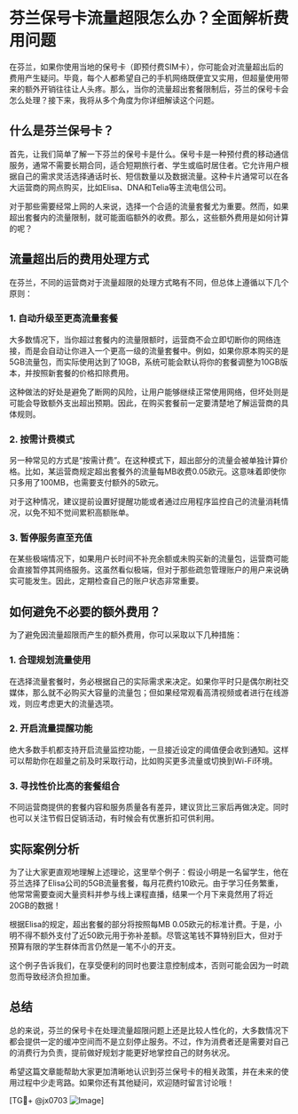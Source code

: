 # 芬兰保号卡流量超限怎么办？全面解析费用问题

在芬兰，如果你使用当地的保号卡（即预付费SIM卡），你可能会对流量超出后的费用产生疑问。毕竟，每个人都希望自己的手机网络既便宜又实用，但超量使用带来的额外开销往往让人头疼。那么，当你的流量超出套餐限制后，芬兰的保号卡会怎么处理？接下来，我将从多个角度为你详细解读这个问题。

## 什么是芬兰保号卡？

首先，让我们简单了解一下芬兰的保号卡是什么。保号卡是一种预付费的移动通信服务，通常不需要长期合同，适合短期旅行者、学生或临时居住者。它允许用户根据自己的需求灵活选择通话时长、短信数量以及数据流量。这种卡片通常可以在各大运营商的网点购买，比如Elisa、DNA和Telia等主流电信公司。

对于那些需要经常上网的人来说，选择一个合适的流量套餐尤为重要。然而，如果超出套餐内的流量限制，就可能面临额外的收费。那么，这些额外费用是如何计算的呢？

## 流量超出后的费用处理方式

在芬兰，不同的运营商对于流量超限的处理方式略有不同，但总体上遵循以下几个原则：

### 1. **自动升级至更高流量套餐**
   大多数情况下，当你超过套餐内的流量限额时，运营商不会立即切断你的网络连接，而是会自动让你进入一个更高一级的流量套餐中。例如，如果你原本购买的是5GB流量包，而实际使用达到了10GB，系统可能会默认将你的套餐调整为10GB版本，并按照新套餐的价格扣除费用。

   这种做法的好处是避免了断网的风险，让用户能够继续正常使用网络，但坏处则是可能会导致额外支出超出预期。因此，在购买套餐前一定要清楚地了解运营商的具体规则。

### 2. **按需计费模式**
   另一种常见的方式是“按需计费”。在这种模式下，超出部分的流量会被单独计算价格。比如，某运营商规定超出套餐外的流量每MB收费0.05欧元。这意味着即使你只多用了100MB，也需要支付额外的5欧元。

   对于这种情况，建议提前设置好提醒功能或者通过应用程序监控自己的流量消耗情况，以免不知不觉间累积高额账单。

### 3. **暂停服务直至充值**
   在某些极端情况下，如果用户长时间不补充余额或未购买新的流量包，运营商可能会直接暂停其网络服务。这虽然看似极端，但对于那些疏忽管理账户的用户来说确实可能发生。因此，定期检查自己的账户状态非常重要。

## 如何避免不必要的额外费用？

为了避免因流量超限而产生的额外费用，你可以采取以下几种措施：

### 1. **合理规划流量使用**
   在选择流量套餐时，务必根据自己的实际需求来决定。如果你平时只是偶尔刷社交媒体，那么就不必购买大容量的流量包；但如果经常观看高清视频或者进行在线游戏，则应考虑更大的流量选项。

### 2. **开启流量提醒功能**
   绝大多数手机都支持开启流量监控功能，一旦接近设定的阈值便会收到通知。这样可以帮助你在超量之前及时采取行动，比如购买更多流量或切换到Wi-Fi环境。

### 3. **寻找性价比高的套餐组合**
   不同运营商提供的套餐内容和服务质量各有差异，建议货比三家后再做决定。同时也可以关注节假日促销活动，有时候会有优惠折扣可供利用。

## 实际案例分析

为了让大家更直观地理解上述理论，这里举个例子：假设小明是一名留学生，他在芬兰选择了Elisa公司的5GB流量套餐，每月花费约10欧元。由于学习任务繁重，他常常需要查阅大量资料并参与线上课程直播，结果一个月下来竟然用了将近20GB的数据！

根据Elisa的规定，超出套餐的部分将按照每MB 0.05欧元的标准计费。于是，小明不得不额外支付了近50欧元用于弥补差额。尽管这笔钱不算特别巨大，但对于预算有限的学生群体而言仍然是一笔不小的开支。

这个例子告诉我们，在享受便利的同时也要注意控制成本，否则可能会因为一时疏忽而导致经济负担加重。

## 总结

总的来说，芬兰的保号卡在处理流量超限问题上还是比较人性化的，大多数情况下都会提供一定的缓冲空间而不是立刻停止服务。不过，作为消费者还是需要对自己的消费行为负责，提前做好规划才能更好地掌控自己的财务状况。

希望这篇文章能帮助大家更加清晰地认识到芬兰保号卡的相关政策，并在未来的使用过程中少走弯路。如果你还有其他疑问，欢迎随时留言讨论哦！

[TG💪+ @jx0703 ![Image](https://github.com/user-attachments/assets/dbca1d08-cadb-493c-b0ec-ad6f7a83f270)]